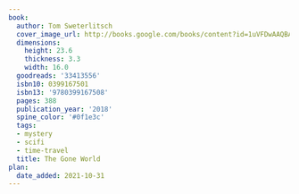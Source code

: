 ```yaml
---
book:
  author: Tom Sweterlitsch
  cover_image_url: http://books.google.com/books/content?id=1uVFDwAAQBAJ&printsec=frontcover&img=1&zoom=1&source=gbs_api
  dimensions:
    height: 23.6
    thickness: 3.3
    width: 16.0
  goodreads: '33413556'
  isbn10: 0399167501
  isbn13: '9780399167508'
  pages: 388
  publication_year: '2018'
  spine_color: '#0f1e3c'
  tags:
  - mystery
  - scifi
  - time-travel
  title: The Gone World
plan:
  date_added: 2021-10-31
---
```

